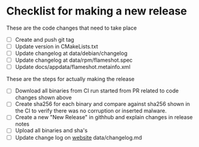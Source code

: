 # Checklist for making a new release

These are the code changes that need to take place
- [ ] Create and push git tag
- [ ] Update version in CMakeLists.txt
- [ ] Update changelog at data/debian/changelog
- [ ] Update changelog at data/rpm/flameshot.spec
- [ ] Update docs/appdata/flameshot.metainfo.xml

These are the steps for actually making the release
- [ ] Download all binaries from CI run started from PR related to code changes shown above
- [ ] Create sha256 for each binary and compare against sha256 shown in the CI to verify there was no corruption or inserted malware.
- [ ] Create a new "New Release" in githhub and explain changes in release notes
- [ ] Upload all binaries and sha's
- [ ] Update change log on [website](https://github.com/flameshot-org/flameshot-org.github.io/) data/changelog.md
